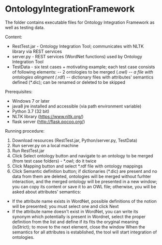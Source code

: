# OntologyIntegrationFramework

The folder contains executable files for Ontology Integration Framework as well as testing data.

Content:
- RestTest.jar - Ontology Integration Tool; communicates with NLTK library via REST services
- server.py - REST services (WordNet functions) used by Ontology Integration Tool
- TestData - six test cases + motivating example; each test case consists of following elements:
-- 2 ontologies to be merged (*.owl)
-- a file with ontologies alingment (*.rdf)
-- dictionary files with attributes' semantics defined (*.dic); can be renamed or deleted to be skipped

Prerequisites:
- Windows 7 or later
- java8 jre installed and accessible (via path environment variable)
- Python 3.7 (32 bit)
- NLTK library (https://www.nltk.org/)
- flask server (http://flask.pocoo.org/)

Running procedure:
1. Download resources (RestTest.jar, Python/server.py, TestData)
2. Run server.py on a local machine
3. Run RestTest.jar 
4. Click Select ontology button and navigate to an ontology to be merged (from test case folders) - *.owl; do it twice 
5. Click Mapping button and select *.rdf file with ontology mappings
6. Click Semantic definition button; if dictionaries (*.dic) are present and no data from them are deleted, ontologies will be merged without furhter interaction, and the merged ontology will be presented in a new window; you can copy its content or save it to an OWL file; otherwise, you will be asked about attributes' semantics:
- If the attribute name exists in WordNet, possible definitions of the notion will be presented; you must select one and click Next
- If the attribute name doesn't exist in WordNet, you can write its synonym which potentially is present in Wordnet, select the proper definition from the list and define if its fits the oryginal meaning (isStrict); to move to the next element, close the window
When the semantics for all attributes is established, the tool will start integration of ontologies.
